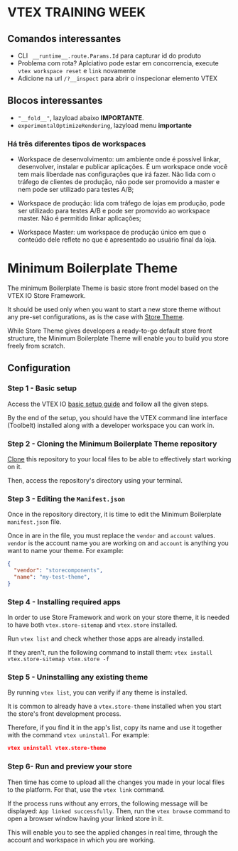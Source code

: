 # VTEX TRAINING WEEK

## Comandos interessantes
- CLI ` __runtime__.route.Params.Id` para capturar id do produto
- Problema com rota? Aplciativo pode estar em concorrencia, execute `vtex workspace reset` e `link` novamente
- Adicione na url `/?__inspect` para abrir o inspecionar elemento VTEX

## Blocos interessantes
- `"__fold__"`, lazyload abaixo **IMPORTANTE**.
- `experimentalOptimizeRendering`, lazyload menu **importante**

### Há três diferentes tipos de workspaces
- Workspace de desenvolvimento: um ambiente onde é possível linkar, desenvolver, instalar e publicar aplicações. É um workspace onde você tem mais liberdade nas configurações que irá fazer. Não lida com o tráfego de clientes de produção, não pode ser promovido a master e nem pode ser utilizado para testes A/B;

- Workspace de produção: lida com tráfego de lojas em produção, pode ser utilizado para testes A/B e pode ser promovido ao workspace master. Não é permitido linkar aplicações;

- Workspace Master: um workspace de produção único em que o conteúdo dele reflete no que é apresentado ao usuário final da loja.

# Minimum Boilerplate Theme

The minimum Boilerplate Theme is basic store front model based on the VTEX IO Store Framework.

It should be used only when you want to start a new store theme without any pre-set configurations, as is the case with [Store Theme](https://github.com/vtex-apps/store-theme). 

While Store Theme gives developers a ready-to-go default store front structure, the Minimum Boilerplate Theme will enable you to build you store freely from scratch.

## Configuration

### Step 1 -  Basic setup

Access the VTEX IO [basic setup guide](https://vtex.io/docs/getting-started/build-stores-with-store-framework/2) and follow all the given steps. 

By the end of the setup, you should have the VTEX command line interface (Toolbelt) installed along with a developer workspace you can work in.

### Step 2 - Cloning the Minimum Boilerplate Theme repository

[Clone](https://help.github.com/en/github/creating-cloning-and-archiving-repositories/cloning-a-repository) this repository to your local files to be able to effectively start working on it.

Then, access the repository's directory using your terminal. 

### Step 3 - Editing the `Manifest.json`

Once in the repository directory, it is time to edit the Minimum Boilerplate `manifest.json` file. 

Once in are in the file, you must replace the `vendor` and `account` values. `vendor` is the account name you are working on and `account` is anything you want to name your theme. For example:

```json
{
  "vendor": "storecomponents",
  "name": "my-test-theme",
}
```

### Step 4 -  Installing required apps

In order to use Store Framework and work on your store theme, it is needed to have both `vtex.store-sitemap` and `vtex.store` installed.

Run  `vtex list`  and check whether those apps are already installed. 

If they aren't, run the following command to install them: `vtex install vtex.store-sitemap vtex.store -f`

### Step 5 -  Uninstalling any existing theme

By running `vtex list`,  you can verify if any theme is installed.

It is common to already have a `vtex.store-theme`  installed when you start the store's front development process. 

Therefore, if you find it in the app's list, copy its name and use it together with the command `vtex uninstall`. For example:

```json
vtex uninstall vtex.store-theme
```

### Step 6- Run and preview your store

Then time has come to upload all the changes you made in your local files to the platform. For that, use the `vtex link` command. 

If the process runs without any errors, the following message will be displayed: `App linked successfully`. Then, run the `vtex browse` command to open a browser window having your linked store in it.

This will enable you to see the applied changes in real time, through the account and workspace in which you are working.